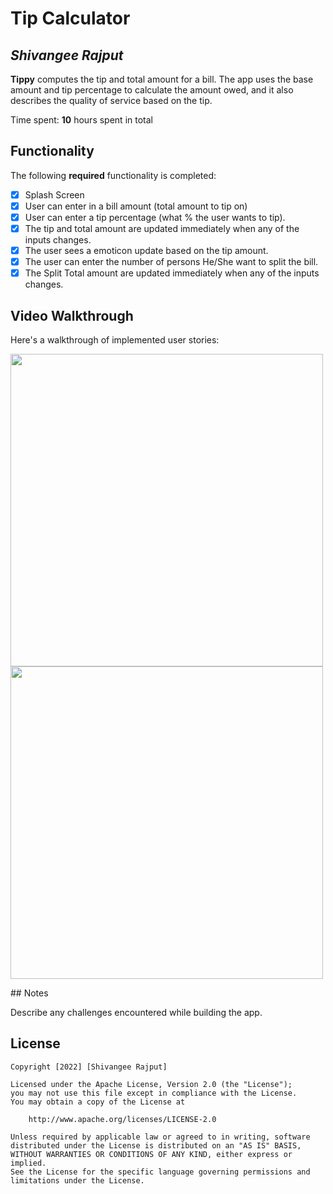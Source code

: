 # Tip Calculator 

## *Shivangee Rajput*

**Tippy** computes the tip and total amount for a bill. The app uses the base amount and tip percentage to calculate the amount owed, and it also describes the quality of service based on the tip.

Time spent: **10** hours spent in total

## Functionality 

The following **required** functionality is completed:

* [x] Splash Screen
* [x] User can enter in a bill amount (total amount to tip on)
* [x] User can enter a tip percentage (what % the user wants to tip).
* [x] The tip and total amount are updated immediately when any of the inputs changes.
* [x] The user sees a emoticon update based on the tip amount. 
* [x] The user can enter the number of persons He/She want to split the bill.
* [x] The Split Total amount are updated  immediately when any of the inputs changes.

## Video Walkthrough

Here's a walkthrough of implemented user stories:

<p>
 <img src="https://user-images.githubusercontent.com/100294737/223971231-8658ccb7-5e40-475f-9669-8afd82624d62.jpg" height="500">
<img src="https://user-images.githubusercontent.com/100294737/182912092-6643ddc7-836e-4bda-ac3d-2fb3ccb899d1.gif" height="500">

</p>
## Notes

Describe any challenges encountered while building the app.

## License

    Copyright [2022] [Shivangee Rajput]

    Licensed under the Apache License, Version 2.0 (the "License");
    you may not use this file except in compliance with the License.
    You may obtain a copy of the License at

        http://www.apache.org/licenses/LICENSE-2.0

    Unless required by applicable law or agreed to in writing, software
    distributed under the License is distributed on an "AS IS" BASIS,
    WITHOUT WARRANTIES OR CONDITIONS OF ANY KIND, either express or implied.
    See the License for the specific language governing permissions and
    limitations under the License.
